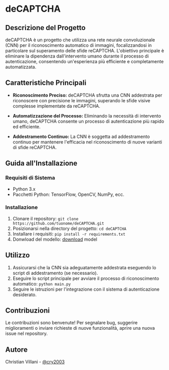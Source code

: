 # deCAPTCHA

## Descrizione del Progetto
deCAPTCHA è un progetto che utilizza una rete neurale convoluzionale (CNN) per il riconoscimento automatico di immagini, focalizzandosi in particolare sul superamento delle sfide reCAPTCHA. L'obiettivo principale è eliminare la dipendenza dall'intervento umano durante il processo di autenticazione, consentendo un'esperienza più efficiente e completamente automatizzata.

## Caratteristiche Principali
- **Riconoscimento Preciso:** deCAPTCHA sfrutta una CNN addestrata per riconoscere con precisione le immagini, superando le sfide visive complesse implementate da reCAPTCHA.
  
- **Automatizzazione del Processo:** Eliminando la necessità di intervento umano, deCAPTCHA consente un processo di autenticazione più rapido ed efficiente.

- **Addestramento Continuo:** La CNN è soggetta ad addestramento continuo per mantenere l'efficacia nel riconoscimento di nuove varianti di sfide reCAPTCHA.

## Guida all'Installazione

### Requisiti di Sistema
- Python 3.x
- Pacchetti Python: TensorFlow, OpenCV, NumPy, ecc.

### Installazione
1. Clonare il repository: `git clone https://github.com/tuonome/deCAPTCHA.git`
2. Posizionarsi nella directory del progetto: `cd deCAPTCHA`
3. Installare i requisiti: `pip install -r requirements.txt`
4. Donwload del modello: [download](https://www.mediafire.com/file/htmte5l6xis1rey/best_model.keras/file) model

## Utilizzo

1. Assicurarsi che la CNN sia adeguatamente addestrata eseguendo lo script di addestramento (se necessario).
2. Eseguire lo script principale per avviare il processo di riconoscimento automatico: `python main.py`
3. Seguire le istruzioni per l'integrazione con il sistema di autenticazione desiderato.

## Contribuzioni
Le contribuzioni sono benvenute! Per segnalare bug, suggerire miglioramenti o inviare richieste di nuove funzionalità, aprire una nuova issue nel repository.

## Autore
Christian Villani - [@cry2003](https://github.com/cry2003/)
